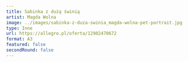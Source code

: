 ```yaml
---
title: Sabinka z dużą świnią
artist: Magda Wolna
image: ../images/sabinka-z-duza-swinia_magda-wolna-pet-portrait.jpg
type: Inne
url: https://allegro.pl/oferta/12902470672
format: A3
featured: false
secondRound: false
---
```

